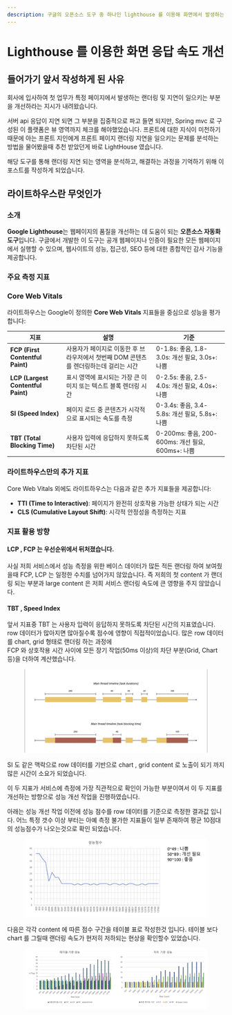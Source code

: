 ```yaml
---
description: 구글의 오픈소스 도구 중 하나인 lighthouse 를 이용해 화면에서 발생하는 랜더링 속도를 저하하는 요소들을 개선한 사례 입니다.
---
```


# Lighthouse  를 이용한 화면 응답 속도 개선

## 들어가기 앞서 작성하게 된 사유

회사에 입사하여 첫 업무가 특정 페이지에서 발생하는 랜더링 및 지연이 일으키는 부분을 개선하라는 지시가 내려왔습니다.&#x20;

서버 api 응답이 지연 되면 그 부분을 집중적으로 파고 들면 되지만,  Spring mvc 로 구성된 이 플랫폼은 뷰 영역까지 체크를 해야했었습니다. 프론트에 대한 지식이 미천하기 때문에 아는 프론트 지인에게 프론트 페이지 랜더링 지연을 일으키는 문제를 분석하는 방법을 물어봤을때 추천 받았던게 바로 LightHouse 였습니다.

해당 도구를 통해 랜더링 지연 되는 영역을 분석하고, 해결하는 과정을 기억하기 위해 이 포스트를 작성하게 되었습니다.

## 라이트하우스란 무엇인가 <a href="#undefined" id="undefined"></a>

### 소개 <a href="#undefined" id="undefined"></a>

**Google Lighthouse**는 웹페이지의 품질을 개선하는 데 도움이 되는 **오픈소스 자동화 도구**입니다. 구글에서 개발한 이 도구는 공개 웹페이지나 인증이 필요한 모든 웹페이지에서 실행할 수 있으며, 웹사이트의 성능, 접근성, SEO 등에 대한 종합적인 감사 기능을 제공합니다.



### 주요 측정 지표 <a href="#undefined" id="undefined"></a>

### Core Web Vitals

라이트하우스는 Google이 정의한 **Core Web Vitals** 지표들을 중심으로 성능을 평가합니다:

| 지표                                 | 설명                                                | 기준                                        |
| ---------------------------------- | ------------------------------------------------- | ----------------------------------------- |
| **FCP (First Contentful Paint)**   | 사용자가 페이지로 이동한 후 브라우저에서 첫번째 DOM 콘텐츠를 렌더링하는데 걸리는 시간 | 0-1.8s: 좋음, 1.8-3.0s: 개선 필요, 3.0s+: 나쁨    |
| **LCP (Largest Contentful Paint)** | 표시 영역에 표시되는 가장 큰 이미지 또는 텍스트 블록 렌더링 시간             | 0-2.5s: 좋음, 2.5-4.0s: 개선 필요, 4.0s+: 나쁨    |
| **SI (Speed Index)**               | 페이지 로드 중 콘텐츠가 시각적으로 표시되는 속도를 측정                   | 0-3.4s: 좋음, 3.4-5.8s: 개선 필요, 5.8s+: 나쁨    |
| **TBT (Total Blocking Time)**      | 사용자 입력에 응답하지 못하도록 차단된 시간                          | 0-200ms: 좋음, 200-600ms: 개선 필요, 600ms+: 나쁨 |

### 라이트하우스만의 추가 지표

Core Web Vitals 외에도 라이트하우스는 다음과 같은 추가 지표들을 제공합니다:

* **TTI (Time to Interactive)**: 페이지가 완전히 상호작용 가능한 상태가 되는 시간
* **CLS (Cumulative Layout Shift)**: 시각적 안정성을 측정하는 지표

### 지표 활용 방향

#### LCP , FCP 는 우선순위에서 뒤처졌습니다.

사실 저희 서비스에서 성능 측정을 위한 베이스 데이터가 많든 적든 랜더링 하여 보여줬을때 FCP, LCP 는 일정한 수치를 넘어가지 않았습니다. 즉 저희의 첫 content 가 랜더링 되는 부분과 large content 은 저희 서비스 랜더링 속도에 큰 영향을 주지 않았습니다.

#### TBT , Speed Index

앞서 지표중 TBT 는 사용자 입력이 응답하지 못하도록 차단된 시간의 지표였습니다. row 데이터가 많아지면 많아질수록 점수에 영향이 직접적이었습니다. 많은 row 데이터를 chart, grid 형태로 랜더링 하는 과정에  \
FCP 와 상호작용 시간 사이에 모든 장기 작업(50ms 이상)의 차단 부분(Grid, Chart 등)을 더하여 계산했습니다.

<figure><img src="../../.gitbook/assets/image (39).png" alt=""><figcaption></figcaption></figure>

SI 도 같은 맥락으로 row 데이터를 기반으로 chart , grid content 로 노출이 되기 까지 많은 시간이 소요가 되었습니다.

이 두 지표가 서비스에 측정에 가장 직관적으로 확인이 가능한 부분이여서 이 두 지표를 개선하는 방향으로 성능 개선 작업을 진행하였습니다.

아래는 성능 개선 작업 이전에 성능 점수를 row 데이터를 기준으로 측정한 결과값 입니다. 어느 특정 갯수 이상 부터는 아예 측정 불가한 지표들이 일부 존재하여 평균 10점대의 성능점수가 나오는것으로 확인 되었습니다.

<figure><img src="../../.gitbook/assets/image (41).png" alt=""><figcaption></figcaption></figure>

다음은 각각 content 에 따른 점수 구간을 테이블 표로 작성한것 입니다. 테이블 보다 chart 를 그릴때 랜더링 속도가 현저히 저하되는 현상을 확인할수 있었습니다.

<figure><img src="../../.gitbook/assets/image (42).png" alt=""><figcaption></figcaption></figure>




